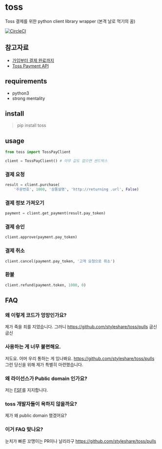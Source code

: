 # toss

Toss 결제를 위한 python client library wrapper (본격 날로 먹기의 꿈)

[![CircleCI](https://circleci.com/gh/StyleShare/toss.svg?style=svg)](https://circleci.com/gh/StyleShare/toss)

## 참고자료

- [가입부터 결제 완료까지](https://tossdev.github.io/gettingstarted.html)
- [Toss Payment API](https://tossdev.github.io/api.html)

## requirements

- python3
- strong mentality

## install

> pip install toss

## usage


```python
from toss import TossPayClient

client = TossPayClient() # 아무 값도 없으면 샌드박스
```

### 결제 요청

```python
result = client.purchase(
    '주문번호', 1000, '상품설명', 'http://returning .url', False)
```

### 결제 정보 가져오기

```python
payment = client.get_payment(result.pay_token)
```

### 결제 승인 

```python
client.approve(payment.pay_token)
```

### 결제 취소

```python
client.cancel(payment.pay_token, '고객 요청으로 취소')
```

### 환불

```python
client.refund(payment.token, 1000, 0)
```

## FAQ

### 왜 이렇게 코드가 엉망인가요?

제가 죽을 죄를 지었습니다. 그러니 https://github.com/styleshare/toss/pulls 굽신굽신

### 사용하는 게 너무 불편해요.

저도요. 어머 우리 통하는 게 있나봐요. https://github.com/styleshare/toss/pulls 
그런 당신을 위해 제가 특별히 마련했습니다.

### 왜 라이선스가 Public domain 인가요?

저는 [FSF](https://www.fsf.org/)를 지지합니다. 

### toss 개발자들이 욕하지 않을까요?

제가 왜 public domain 했겠어요?

### 이거 FAQ 맞나요?

눈치가 빠른 꼬맹이는 PR이나 날리라구 https://github.com/styleshare/toss/pulls 
